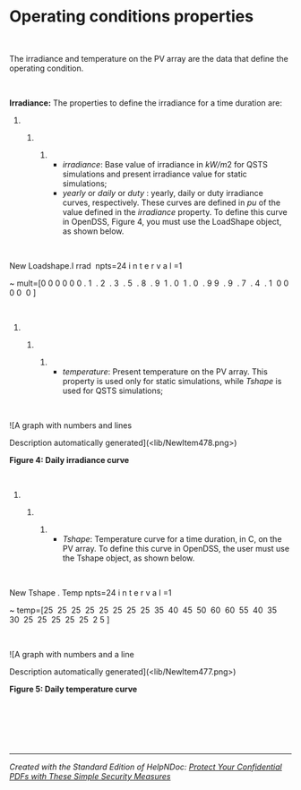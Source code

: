 # Operating conditions properties

&nbsp;

The irradiance and temperature on the PV array are the data that define the operating condition.

&nbsp;

**Irradiance:** The properties to define the irradiance for a time duration are:

1. &nbsp;

   1. &nbsp;

      1. &nbsp;
         * *irradiance*: Base value of irradiance in *kW/m*2 for QSTS simulations and present irradiance value for static simulations;
         * *yearly* or *daily* or *duty* : yearly, daily or duty irradiance curves, respectively. These curves are defined in *pu* of the value defined in the *irradiance* property. To define this curve in OpenDSS, Figure 4, you must use the LoadShape object, as shown below.

&nbsp;

New Loadshape.I rrad&nbsp; npts=24 i n t e r v a l =1

\~ mult=\[0 0 0 0 0 0 . 1&nbsp; . 2&nbsp; . 3&nbsp; . 5&nbsp; . 8&nbsp; . 9&nbsp; 1 . 0&nbsp; 1 . 0&nbsp; . 9 9&nbsp; . 9&nbsp; . 7&nbsp; . 4&nbsp; . 1&nbsp; 0 0 0 0&nbsp; 0 \]

&nbsp;

1. &nbsp;

   1. &nbsp;

      1. &nbsp;
         * *temperature*: Present temperature on the PV array. This property is used only for static simulations, while *Tshape* is used for QSTS simulations;

&nbsp;

![A graph with numbers and lines

Description automatically generated](<lib/NewItem478.png>)

**Figure 4: Daily irradiance curve**

&nbsp;

1. &nbsp;

   1. &nbsp;

      1. &nbsp;
         * *Tshape*: Temperature curve for a time duration, in C, on the PV array. To define this curve in OpenDSS, the user must use the Tshape object, as shown below.

&nbsp;

New Tshape . Temp npts=24 i n t e r v a l =1

\~ temp=\[25&nbsp; 25&nbsp; 25&nbsp; 25&nbsp; 25&nbsp; 25&nbsp; 25&nbsp; 25&nbsp; 35&nbsp; 40&nbsp; 45&nbsp; 50&nbsp; 60&nbsp; 60&nbsp; 55&nbsp; 40&nbsp; 35&nbsp; 30&nbsp; 25&nbsp; 25&nbsp; 25&nbsp; 25&nbsp; 25&nbsp; 2 5 \]

&nbsp;

![A graph with numbers and a line

Description automatically generated](<lib/NewItem477.png>)

**Figure 5: Daily temperature curve**

&nbsp;

&nbsp;

&nbsp;


***
_Created with the Standard Edition of HelpNDoc: [Protect Your Confidential PDFs with These Simple Security Measures](<https://www.helpndoc.com/step-by-step-guides/how-to-generate-an-encrypted-password-protected-pdf-document/>)_
